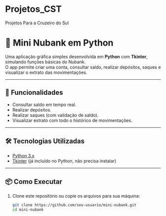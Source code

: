 # Projetos_CST
Projetos Para a Cruzeiro do Sul

# 💜 Mini Nubank em Python

Uma aplicação gráfica simples desenvolvida em **Python** com **Tkinter**, simulando funções básicas do Nubank.  
O app permite criar uma conta, consultar saldo, realizar depósitos, saques e visualizar o extrato das movimentações.

---

## 🚀 Funcionalidades
- Consultar saldo em tempo real.
- Realizar depósitos.
- Realizar saques (com validação de saldo).
- Visualizar extrato com todo o histórico de movimentações.

---

## 🛠 Tecnologias Utilizadas
- [Python 3.x](https://www.python.org/)
- [Tkinter](https://docs.python.org/3/library/tkinter.html) (já incluído no Python, não precisa instalar)

---

## 📦 Como Executar

1. Clone este repositório ou copie os arquivos para sua máquina:
   ```bash
   git clone https://github.com/seu-usuario/mini-nubank.git
   cd mini-nubank
